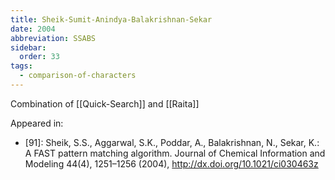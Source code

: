 ```yaml
---
title: Sheik-Sumit-Anindya-Balakrishnan-Sekar
date: 2004
abbreviation: SSABS
sidebar:
  order: 33
tags:
  - comparison-of-characters
---
```


Combination of [[Quick-Search]] and [[Raita]]

Appeared in:

- [91]: Sheik, S.S., Aggarwal, S.K., Poddar, A., Balakrishnan, N., Sekar, K.: A FAST pattern matching algorithm. Journal of Chemical Information and Modeling 44(4), 1251–1256 (2004), http://dx.doi.org/10.1021/ci030463z
